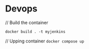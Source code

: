 # Devops
// Build the container

`docker build . -t myjenkins`

// Upping container
`docker compose up`

